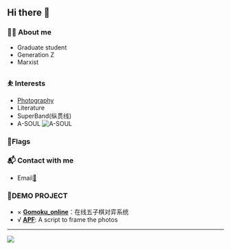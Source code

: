 ## Hi there 👋

<!--
**jinqimu/jinqimu** is a ✨ _special_ ✨ repository because its `README.md` (this file) appears on your GitHub profile.

Here are some ideas to get you started:

- 🔭 I’m currently working on ...
- 🌱 I’m currently learning ...
- 👯 I’m looking to collaborate on ...
- 🤔 I’m looking for help with ...
- 💬 Ask me about ...
- 📫 How to reach me: ...
- 😄 Pronouns: ...
- ⚡ Fun fact: ...
-->
### 👨‍💻 About me

* Graduate student
* Generation Z
* Marxist

### ⛹ Interests

* [Photography](https://jinqimublog.lofter.com/)
* Literature
* SuperBand(纵贯线)
* A-SOUL ![A-SOUL](https://i0.hdslb.com/bfs/space/fd1dbd56e459d86033c22d0771b28976b9b60804.png)

### 🚩Flags

### 📬 Contact with me

* Email[📧](mailto:jinqimu@outlook.com)

### 🧱DEMO PROJECT

* × **[Gomoku_online](https://jinqimu.github.io/game/)**：在线五子棋对弈系统
* √ **[APF](https://jinqimu.github.io/apf/)**: A script to frame the photos
-------------

![](https://github-readme-stats.vercel.app/api?username=jinqimu)
